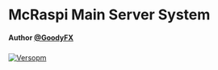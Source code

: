 # McRaspi Main Server System
#### Author [@GoodyFX](https://www.github.com/GoodyTaube)
###



[![Versopm](https://img.shields.io/badge/Version%20-0.7.DEVELOPE-8A2EED)]()
